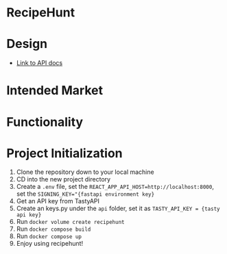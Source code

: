# RecipeHunt

# Design

-   [Link to API docs](docs/api.md)

# Intended Market

# Functionality

# Project Initialization

1. Clone the repository down to your local machine
2. CD into the new project directory
3. Create a `.env` file, set the `REACT_APP_API_HOST=http://localhost:8000`,
   set the `SIGNING_KEY="{fastapi environment key}`
4. Get an API key from TastyAPI
5. Create an keys.py under the `api` folder, set it as `TASTY_API_KEY = {tasty api key}`
6. Run `docker volume create recipehunt`
7. Run `docker compose build`
8. Run `docker compose up`
9. Enjoy using recipehunt!
